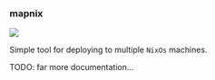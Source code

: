 ### mapnix

<img src="http://gfxmonk.net/dist/status/project/mapnix.png">

Simple tool for deploying to multiple `NixOs` machines.

TODO: far more documentation...
